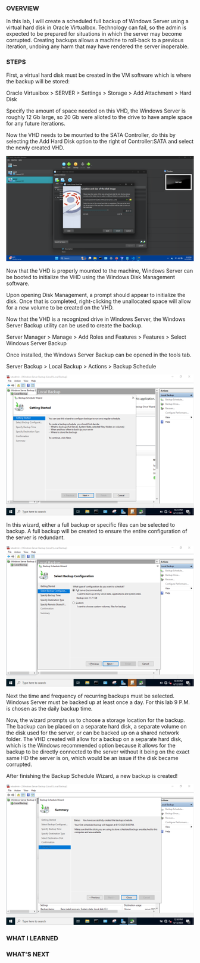 ### OVERVIEW

In this lab, I will create a scheduled full backup of Windows Server using a virtual hard disk in Oracle Virtualbox. Technology can fail, so the admin is expected to be prepared for situations in which the server may become corrupted. Creating backups allows a machine to roll-back to a previous iteration, undoing any harm that may have rendered the server inoperable. 

### STEPS

First, a virtual hard disk must be created in the VM software which is where the backup will be stored:

Oracle Virtualbox > SERVER > Settings > Storage > Add Attachment > Hard Disk

Specify the amount of space needed on this VHD, the Windows Server is roughly 12 Gb large, so 20 Gb were alloted to the drive to have ample space for any future iterations. 

Now the VHD needs to be mounted to the SATA Controller, do this by selecting the Add Hard Disk option to the right of Controller:SATA and select the newly created VHD. 

![VHD](Screenshots/45.PNG)

Now that the VHD is properly mounted to the machine, Windows Server can be booted to initialize the VHD  using the Windows Disk Management software. 

Upon opening Disk Management, a prompt should appear to initialize the disk. Once that is completed, right-clicking the unallocated space will allow for a new volume to be created on the VHD. 

Now that the VHD is a recognized drive in Windows Server, the Windows Server Backup utility can be used to create the backup. 

Server Manager > Manage > Add Roles and Features > Features > Select Windows Server Backup

Once installed, the Windows Server Backup can be opened in the tools tab.

Server Backup > Local Backup > Actions > Backup Schedule

![Backup Schedule Wizard](screenshots/41.PNG)

In this wizard, either a full backup or specific files can be selected to backup. A full backup will be created to ensure the entire configuration of the server is redundant. 

![Backup Schedule Wizard 2](screenshots/42.PNG)

Next the time and frequency of recurring backups must be selected. Windows Server must be backed up at least once a day. For this lab 9 P.M. is chosen as the daily backup time. 

Now, the wizard prompts us to choose a storage location for the backup. The backup can be placed on a separate hard disk, a separate volume on the disk used for the server, or can be backed up on a shared network folder. The VHD created will allow for a backup on a separate hard disk, which is the Windows recommended option because it allows for the backup to be directly connected to the server without it being on the exact same HD the server is on, which would be an issue if the disk became corrupted. 

After finishing the Backup Schedule Wizard, a new backup is created!

![Backup Created](screenshots/44.PNG)

### WHAT I LEARNED



### WHAT'S NEXT

